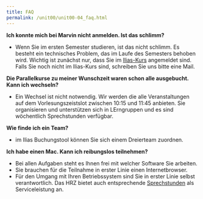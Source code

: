 ```yaml
---
title: FAQ
permalink: /unit00/unit00-04_faq.html
---
```


**Ich konnte mich bei Marvin nicht anmelden. Ist das schlimm?**
 * Wenn Sie im ersten Semester studieren, ist das nicht schlimm. Es besteht ein technisches Problem, das im Laufe des Semesters behoben wird. Wichtig ist zunächst nur, dass Sie im [Ilias-Kurs](https://ilias.uni-marburg.de/ilias.php?ref_id=3045703&cmdClass=ilrepositorygui&cmdNode=wq&baseClass=ilrepositorygui) angemeldet sind. Falls Sie noch nicht im Ilias-Kurs sind, schreiben Sie uns bitte eine Mail.  

**Die Parallelkurse zu meiner Wunschzeit waren schon alle ausgebucht. Kann ich wechseln?**
 * Ein Wechsel ist nicht notwendig. Wir werden die alle Veranstaltungen auf dem Vorlesungszeistslot zwischen 10:15 und 11:45 anbieten. Sie organisieren und unterstützen sich in LErngruppen und es sind wöchentlich Sprechstunden verfügbar. 

**Wie finde ich ein Team?**
  * im Ilias Buchungstool können Sie sich einem Dreierteam zuordnen.

**Ich habe einen Mac. Kann ich reibungslos teilnehmen?**
 * Bei allen Aufgaben steht es Ihnen frei mit welcher Software Sie arbeiten. 
 * Sie brauchen für die Teilnahme in erster Linie einen Internetbrowser.
 * Für den Umgang mit Ihren Betriebssystem sind Sie in erster Linie selbst verantwortlich. Das HRZ bietet auch entsprechende [Sprechstunden](https://www.uni-marburg.de/de/hrz/aktuelles/nachrichten/2019/linux-und-mac-sprechstunde-montags-16-18-uhr) als Serviceleistung an.
 

<!--more-->
